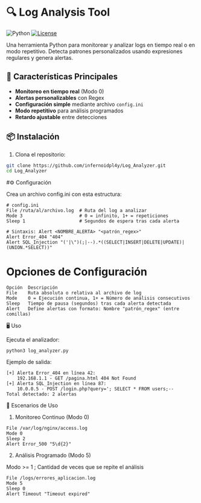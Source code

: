 # 🔍 Log Analysis Tool

![Python](https://img.shields.io/badge/Python-3.6%2B-blue?logo=python)
[![License](https://img.shields.io/badge/License-MIT-green)](LICENSE)

Una herramienta Python para monitorear y analizar logs en tiempo real o en modo repetitivo. Detecta patrones personalizados usando expresiones regulares y genera alertas.

## 🚀 Características Principales

- **Monitoreo en tiempo real** (Modo 0)
- **Alertas personalizables** con Regex
- **Configuración simple** mediante archivo `config.ini`
- **Modo repetitivo** para análisis programados
- **Retardo ajustable** entre detecciones

## 📦 Instalación

1. Clona el repositorio:
```bash
git clone https://github.com/infernoidpl4y/Log_Analyzer.git
cd Log_Analyzer
```

#⚙ Configuración 

Crea un archivo config.ini con esta estructura:
```
# config.ini
File /ruta/al/archivo.log  # Ruta del log a analizar
Mode 3                     # 0 = infinito, 1+ = repeticiones
Sleep 1                    # Segundos de espera tras cada alerta

# Sintaxis: Alert <NOMBRE_ALERTA> "<patrón_regex>"
Alert Error_404 "404"
Alert SQL_Injection "('|\")(;|--).*((SELECT|INSERT|DELETE|UPDATE)|(UNION.*SELECT))"
```
# Opciones de Configuración
```
Opción	Descripción
File	Ruta absoluta o relativa al archivo de log
Mode	0 = Ejecución continua, 1+ = Número de análisis consecutivos
Sleep	Tiempo de pausa (segundos) tras cada alerta detectada
Alert	Define alertas con formato: Nombre "patrón_regex" (entre comillas)
```
🖥 Uso

Ejecuta el analizador:
```
python3 log_analyzer.py
```
Ejemplo de salida:
```
[+] Alerta Error_404 en línea 42:
    192.168.1.1 - GET /pagina.html 404 Not Found
[+] Alerta SQL_Injection en línea 87:
    10.0.0.5 - POST /login.php?query='; SELECT * FROM users;--
Total detectado: 2 alertas
```
🔧 Escenarios de Uso

1. Monitoreo Continuo (Modo 0)
```
File /var/log/nginx/access.log
Mode 0
Sleep 2
Alert Error_500 "5\d{2}"
```
2. Análisis Programado (Modo 5)

Modo >= 1 ; Cantidad de veces que se repite el análisis
```
File /logs/errores_aplicacion.log
Mode 5
Sleep 0
Alert Timeout "Timeout expired"
```
